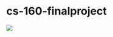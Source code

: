# cs-160-finalproject
<img src="https://i.pinimg.com/564x/81/6c/c9/816cc960f6b78bb4f52c6160c750988b.jpg">
